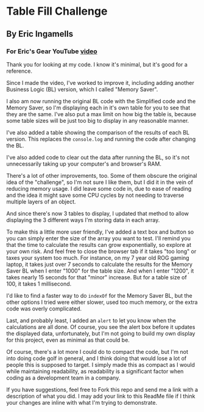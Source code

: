 # Table Fill Challenge
## By Eric Ingamells
### For Eric's Gear YouTube [video]()

Thank you for looking at my code. I know it's minimal, but it's good for a reference.

Since I made the video, I've worked to improve it, including adding another Business Logic (BL) version, which I called "Memory Saver".

I also am now running the original BL code with the Simplified code and the Memory Saver, so I'm displaying each in it's own table for you to see that they are the same. I've also put a max limit on how big the table is, because some table sizes will be just too big to display in any reasonable manner.

I've also added a table showing the comparison of the results of each BL version. This replaces the `console.log` and running the code after changing the BL.

I've also added code to clear out the data after running the BL, so it's not unnecessarily taking up your computer's and browser's RAM.

There's a lot of other improvements, too. Some of them obscure the original idea of the "challenge", so I'm not sure I like them, but I did it in the vein of reducing memory usage. I did leave some code in, due to ease of reading and the idea it might save some CPU cycles by not needing to traverse multiple layers of an object.

And since there's now 3 tables to display, I updated that method to allow displaying the 3 different ways I'm storing data in each array.

To make this a little more user friendly, I've added a text box and button so you can simply enter the size of the array you want to test. I'll remind you that the time to calculate the results can grow exponentially, so explore at your own risk. And feel free to close the browser tab if it takes "too long" or taxes your system too much. For instance, on my 7 year old ROG gaming laptop, it takes just over 7 seconds to calculate the results for the Memory Saver BL when I enter "1000" for the table size. And when I enter "1200", it takes nearly 15 seconds for that "minor" increase. But for a table size of 100, it takes 1 millisecond.

I'd like to find a faster way to do `indexOf` for the Memory Saver BL, but the other options I tried were either slower, used too much memory, or the extra code was overly complicated.

Last, and probably least, I added an `alert` to let you know when the calculations are all done. Of course, you see the alert box before it updates the displayed data, unfortunately, but I'm not going to build my own display for this project, even as minimal as that could be.

Of course, there's a lot more I could do to compact the code, but I'm not into doing code golf in general, and I think doing that would lose a lot of people this is supposed to target. I simply made this as compact as I would while maintaining readability, as readability is a significant factor when coding as a development team in a company.

If you have suggestions, feel free to Fork this repo and send me a link with a description of what you did. I may add your link to this ReadMe file if I think your changes are inline with what I'm trying to demonstrate.